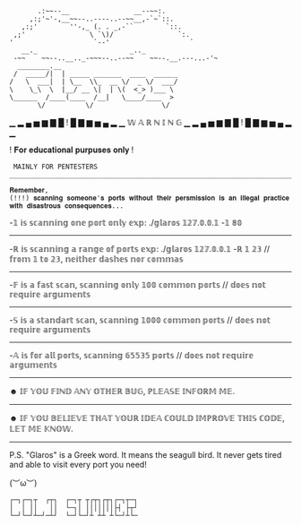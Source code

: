            .:~~--__                __--~~:.
         ,:;'~'-,__~~--..----..--~~__,-`~`::.
       ,:;'        ''-,_ (. . _,-``        `::.
     ,;'                \ `\)/                `:.
    '                    `--'                    `
       __._                       _.._
     -~~    ~~--..__.._-~~~--..--~~    ~~--.__.---...-'~
      ________.__                             
     /  _____/|  | _____ _______  ____  ______
    /   \  ___|  | \__  \\_  __ \/  _ \/  ___/
    \    \_\  \  |__/ __ \|  | \(  <_> )___ \ 
    \______  /____(____  /__|   \____/____  >
           \/          \/                 \/ 

▁ ▂ ▄ ▅ ▆ ▇ █ ! █ ▇ ▆ ▅ ▄ ▂ ▁ 𝕎 𝔸 ℝ ℕ 𝕀 ℕ 𝔾 ▁ ▂ ▄ ▅ ▆ ▇ █ ! █ ▇ ▆ ▅ ▄ ▂ ▁

     
   ! 𝐅𝐨𝐫 𝐞𝐝𝐮𝐜𝐚𝐭𝐢𝐨𝐧𝐚𝐥 𝐩𝐮𝐫𝐩𝐮𝐬𝐞𝐬 𝐨𝐧𝐥𝐲 ! 
   
     MAINLY FOR PENTESTERS 
    _________________________________________________________________________________________________
 
    𝐑𝐞𝐦𝐞𝐦𝐛𝐞𝐫, 
    (!!!) 𝐬𝐜𝐚𝐧𝐧𝐢𝐧𝐠 𝐬𝐨𝐦𝐞𝐨𝐧𝐞'𝐬 𝐩𝐨𝐫𝐭𝐬 𝐰𝐢𝐭𝐡𝐨𝐮𝐭 𝐭𝐡𝐞𝐢𝐫 𝐩𝐞𝐫𝐬𝐦𝐢𝐬𝐬𝐢𝐨𝐧 𝐢𝐬 𝐚𝐧 𝐢𝐥𝐥𝐞𝐠𝐚𝐥 𝐩𝐫𝐚𝐜𝐭𝐢𝐜𝐞
    𝐰𝐢𝐭𝐡 𝐝𝐢𝐬𝐚𝐬𝐭𝐫𝐨𝐮𝐬 𝐜𝐨𝐧𝐬𝐞𝐪𝐮𝐞𝐧𝐜𝐞𝐬...
 
 -𝟙 𝕚𝕤 𝕤𝕔𝕒𝕟𝕟𝕚𝕟𝕘 𝕠𝕟𝕖 𝕡𝕠𝕣𝕥 𝕠𝕟𝕝𝕪
𝕖𝕩𝕡:  ./𝕘𝕝𝕒𝕣𝕠𝕤 𝟙𝟚𝟟.𝟘.𝟘.𝟙 -𝟙 𝟠𝟘
_________________________________________________________________________________________________
-ℝ 𝕚𝕤 𝕤𝕔𝕒𝕟𝕟𝕚𝕟𝕘 𝕒 𝕣𝕒𝕟𝕘𝕖 𝕠𝕗 𝕡𝕠𝕣𝕥𝕤
𝕖𝕩𝕡:  ./𝕘𝕝𝕒𝕣𝕠𝕤 𝟙𝟚𝟟.𝟘.𝟘.𝟙 -ℝ  𝟙  𝟚𝟛 // 𝕗𝕣𝕠𝕞 𝟙 𝕥𝕠 𝟚𝟛, 𝕟𝕖𝕚𝕥𝕙𝕖𝕣 𝕕𝕒𝕤𝕙𝕖𝕤 𝕟𝕠𝕣  𝕔𝕠𝕞𝕞𝕒𝕤
_________________________________________________________________________________________________
-𝔽 𝕚𝕤 𝕒 𝕗𝕒𝕤𝕥 𝕤𝕔𝕒𝕟, 𝕤𝕔𝕒𝕟𝕟𝕚𝕟𝕘 𝕠𝕟𝕝𝕪 𝟙𝟘𝟘 𝕔𝕠𝕞𝕞𝕠𝕟 𝕡𝕠𝕣𝕥𝕤 // 𝕕𝕠𝕖𝕤 𝕟𝕠𝕥 𝕣𝕖𝕢𝕦𝕚𝕣𝕖 𝕒𝕣𝕘𝕦𝕞𝕖𝕟𝕥𝕤
_________________________________________________________________________________________________
-𝕊 𝕚𝕤 𝕒 𝕤𝕥𝕒𝕟𝕕𝕒𝕣𝕥 𝕤𝕔𝕒𝕟, 𝕤𝕔𝕒𝕟𝕟𝕚𝕟𝕘 𝟙𝟘𝟘𝟘 𝕔𝕠𝕞𝕞𝕠𝕟 𝕡𝕠𝕣𝕥𝕤 //  𝕕𝕠𝕖𝕤 𝕟𝕠𝕥 𝕣𝕖𝕢𝕦𝕚𝕣𝕖 𝕒𝕣𝕘𝕦𝕞𝕖𝕟𝕥𝕤
_________________________________________________________________________________________________
-𝔸 𝕚𝕤 𝕗𝕠𝕣 𝕒𝕝𝕝 𝕡𝕠𝕣𝕥𝕤, 𝕤𝕔𝕒𝕟𝕟𝕚𝕟𝕘 𝟞𝟝𝟝𝟛𝟝 𝕡𝕠𝕣𝕥𝕤 //  𝕕𝕠𝕖𝕤 𝕟𝕠𝕥 𝕣𝕖𝕢𝕦𝕚𝕣𝕖 𝕒𝕣𝕘𝕦𝕞𝕖𝕟𝕥𝕤
_________________________________________________________________________________________________
☻ 𝕀𝔽 𝕐𝕆𝕌 𝔽𝕀ℕ𝔻 𝔸ℕ𝕐 𝕆𝕋ℍ𝔼ℝ 𝔹𝕌𝔾, ℙ𝕃𝔼𝔸𝕊𝔼 𝕀ℕ𝔽𝕆ℝ𝕄 𝕄𝔼.
_________________________________________________________________________________________________
☻ 𝕀𝔽 𝕐𝕆𝕌 𝔹𝔼𝕃𝕀𝔼𝕍𝔼 𝕋ℍ𝔸𝕋 𝕐𝕆𝕌ℝ 𝕀𝔻𝔼𝔸 ℂ𝕆𝕌𝕃𝔻 𝕀𝕄ℙℝ𝕆𝕍𝔼 𝕋ℍ𝕀𝕊 ℂ𝕆𝔻𝔼, 𝕃𝔼𝕋 𝕄𝔼 𝕂ℕ𝕆𝕎.
_________________________________________________________________________________________________

P.S. "Glaros" is a Greek word. It means the seagull bird.
It never gets tired and able to visit every port you need!

(︶ω︶)

    ┌─┐┌─┐┬  ┌┬┐  ┌─┐┬ ┬┌┬┐┌┬┐┌─┐┬─┐
    │  │ ││   ││  └─┐│ │││││││├┤ ├┬┘        
    └─┘└─┘┴─┘─┴┘  └─┘└─┘┴ ┴┴ ┴└─┘┴└─

